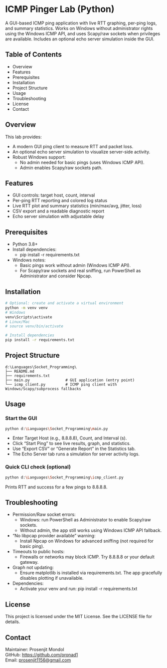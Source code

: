# ICMP Pinger Lab (Python)

A GUI-based ICMP ping application with live RTT graphing, per-ping logs, and summary statistics. Works on Windows without administrator rights using the Windows ICMP API, and uses Scapy/raw sockets when privileges are available. Includes an optional echo server simulation inside the GUI.


## Table of Contents
- Overview
- Features
- Prerequisites
- Installation
- Project Structure
- Usage
- Troubleshooting
- License
- Contact

## Overview
This lab provides:
- A modern GUI ping client to measure RTT and packet loss.
- An optional echo server simulation to visualize server-side activity.
- Robust Windows support:
  - No admin needed for basic pings (uses Windows ICMP API).
  - Admin enables Scapy/raw sockets path.

## Features
- GUI controls: target host, count, interval
- Per-ping RTT reporting and colored log status
- Live RTT plot and summary statistics (min/max/avg, jitter, loss)
- CSV export and a readable diagnostic report
- Echo server simulation with adjustable delay

## Prerequisites
- Python 3.8+
- Install dependencies:
  - pip install -r requirements.txt
- Windows notes:
  - Basic pings work without admin (Windows ICMP API).
  - For Scapy/raw sockets and real sniffing, run PowerShell as Administrator and consider Npcap.

## Installation
```bash
# Optional: create and activate a virtual environment
python -m venv venv
# Windows
venv\Scripts\activate
# Linux/Mac
# source venv/bin/activate

# Install dependencies
pip install -r requirements.txt
```

## Project Structure
```
d:\Languages\Socket_Programming\
├── README.md
├── requirements.txt
├── main.py                # GUI application (entry point)
└── icmp_client.py         # ICMP ping client with Windows/Scapy/subprocess fallbacks
```

## Usage

### Start the GUI
```bash
python d:\Languages\Socket_Programming\main.py
```
- Enter Target Host (e.g., 8.8.8.8), Count, and Interval (s).
- Click “Start Ping” to see live results, graph, and statistics.
- Use “Export CSV” or “Generate Report” in the Statistics tab.
- The Echo Server tab runs a simulation for server activity logs.

### Quick CLI check (optional)
```bash
python d:\Languages\Socket_Programming\icmp_client.py
```
Prints RTT and success for a few pings to 8.8.8.8.

## Troubleshooting
- Permission/Raw socket errors:
  - Windows: run PowerShell as Administrator to enable Scapy/raw sockets.
  - Without admin, the app still works using Windows ICMP API fallback.
- “No libpcap provider available” warning:
  - Install Npcap on Windows for advanced sniffing (not required for basic ping).
- Timeouts to public hosts:
  - Firewalls or networks may block ICMP. Try 8.8.8.8 or your default gateway.
- Graph not updating:
  - Ensure matplotlib is installed via requirements.txt. The app gracefully disables plotting if unavailable.
- Dependencies:
  - Activate your venv and run: pip install -r requirements.txt

## License
This project is licensed under the MIT License. See the LICENSE file for details.

## Contact
Maintainer: Prosenjit Mondol  
GitHub: https://github.com/pronad1  
Email: prosenjit1156@gmail.com
